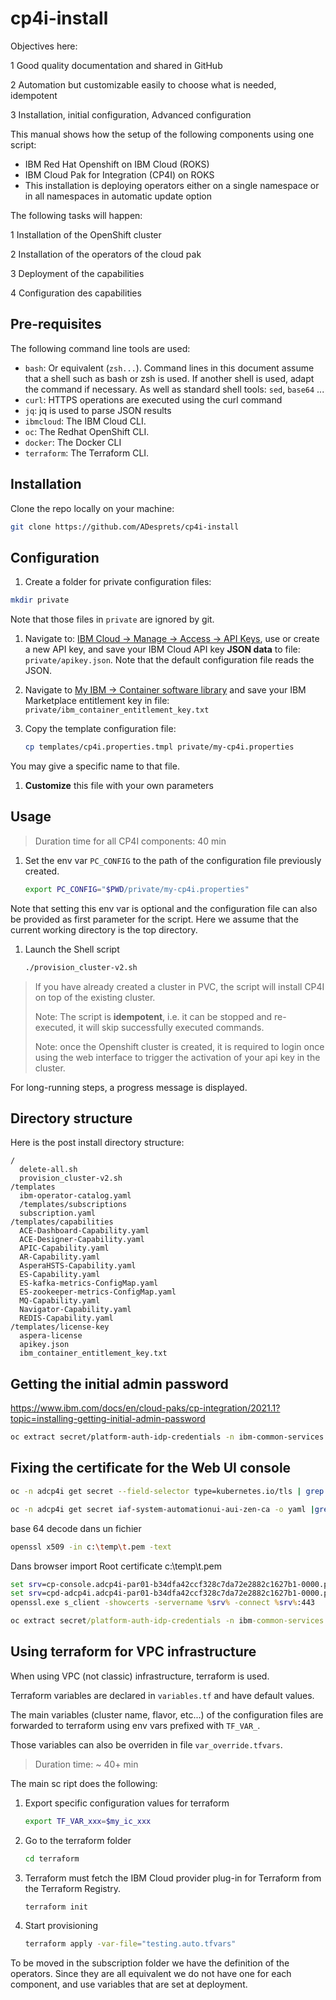 # cp4i-install

Objectives here:

1 Good quality documentation and shared in GitHub

2 Automation but customizable easily to choose what is needed, idempotent

3 Installation, initial configuration, Advanced configuration

This manual shows how the setup of the following components using one script:

* IBM Red Hat Openshift on IBM Cloud (ROKS)
* IBM Cloud Pak for Integration (CP4I) on ROKS
* This installation is deploying operators either on a single namespace or in all namespaces in automatic update option

The following tasks will happen:

1 Installation of the OpenShift cluster

2 Installation of the operators of the cloud pak

3 Deployment of the capabilities

4 Configuration des capabilities

## Pre-requisites

The following command line tools are used:

* `bash`: Or equivalent (`zsh...`). Command lines in this document assume that a shell such as bash or zsh is used. If another shell is used, adapt the command if necessary. As well as standard shell tools: `sed`, `base64` ...
* `curl`: HTTPS operations are executed using the curl command
* `jq`: jq is used to parse JSON results
* `ibmcloud`: The IBM Cloud CLI.
* `oc`: The Redhat OpenShift CLI.
* `docker`: The Docker CLI
* `terraform`: The Terraform CLI.

## Installation

Clone the repo locally on your machine:

```bash
git clone https://github.com/ADesprets/cp4i-install
```

## Configuration

1. Create a folder for private configuration files:

  ```bash
  mkdir private
  ```

  Note that those files in `private` are ignored by git.

1. Navigate to: [IBM Cloud &rarr; Manage &rarr; Access &rarr; API Keys](https://cloud.ibm.com/iam/apikeys), use or create a new API key, and save your IBM Cloud API key **JSON data** to file: `private/apikey.json`. Note that the default configuration file reads the JSON.

1. Navigate to [My IBM &rarr; Container software library](https://myibm.ibm.com/products-services/containerlibrary) and save your IBM Marketplace entitlement key in file: `private/ibm_container_entitlement_key.txt`

1. Copy the template configuration file:

    ```bash
    cp templates/cp4i.properties.tmpl private/my-cp4i.properties
    ```

  You may give a specific name to that file.

1. **Customize** this file with your own parameters

## Usage

> Duration time for all CP4I components: 40 min

1. Set the env var `PC_CONFIG` to the path of the configuration file previously created.

    ```bash
    export PC_CONFIG="$PWD/private/my-cp4i.properties"
    ```

  Note that setting this env var is optional and the configuration file can also be provided as first parameter for the script.
  Here we assume that the current working directory is the top directory.

1. Launch the Shell script

    ```bash
    ./provision_cluster-v2.sh
    ```

> If you have already created a cluster in PVC, the script will install CP4I on top of the existing cluster.
>
> Note: The script is **idempotent**, i.e. it can be stopped and re-executed, it will skip successfully executed commands.
>
> Note: once the Openshift cluster is created, it is required to login once using the web interface to trigger the activation of your api key in the cluster.

For long-running steps, a progress message is displayed.

## Directory structure

Here is the post install directory structure:

```text
/
  delete-all.sh
  provision_cluster-v2.sh
/templates
  ibm-operator-catalog.yaml
  /templates/subscriptions
  subscription.yaml
/templates/capabilities
  ACE-Dashboard-Capability.yaml
  ACE-Designer-Capability.yaml
  APIC-Capability.yaml
  AR-Capability.yaml
  AsperaHSTS-Capability.yaml
  ES-Capability.yaml
  ES-kafka-metrics-ConfigMap.yaml
  ES-zookeeper-metrics-ConfigMap.yaml
  MQ-Capability.yaml
  Navigator-Capability.yaml
  REDIS-Capability.yaml  
/templates/license-key
  aspera-license
  apikey.json
  ibm_container_entitlement_key.txt
```

## Getting the initial admin password

<https://www.ibm.com/docs/en/cloud-paks/cp-integration/2021.1?topic=installing-getting-initial-admin-password>

```bash
oc extract secret/platform-auth-idp-credentials -n ibm-common-services --to=-
```

## Fixing the certificate for the Web UI console

```bash
oc -n adcp4i get secret --field-selector type=kubernetes.io/tls | grep zen
```

```bash
oc -n adcp4i get secret iaf-system-automationui-aui-zen-ca -o yaml |grep ca.crt
```

base 64 decode dans un fichier

```bash
openssl x509 -in c:\temp\t.pem -text
```

Dans browser import Root certificate c:\temp\t.pem

```cmd
set srv=cp-console.adcp4i-par01-b34dfa42ccf328c7da72e2882c1627b1-0000.par01.containers.appdomain.cloud
set srv=cpd-adcp4i.adcp4i-par01-b34dfa42ccf328c7da72e2882c1627b1-0000.par01.containers.appdomain.cloud
openssl.exe s_client -showcerts -servername %srv% -connect %srv%:443
```

```cmd
oc extract secret/platform-auth-idp-credentials -n ibm-common-services --to=-
```

## Using terraform for VPC infrastructure

When using VPC (not classic) infrastructure, terraform is used.

Terraform variables are declared in `variables.tf` and have default values.

The main variables (cluster name, flavor, etc...) of the configuration files are forwarded to terraform using env vars prefixed with `TF_VAR_`.

Those variables can also be overriden in file `var_override.tfvars`.

> Duration time: ~ 40+ min

The main sc ript does the following:

1. Export specific configuration values for terraform

    ```bash
    export TF_VAR_xxx=$my_ic_xxx
    ```

1. Go to the terraform folder

    ```bash
    cd terraform
    ```

1. Terraform must fetch the IBM Cloud provider plug-in for Terraform from the Terraform Registry.

    ```bash
    terraform init
    ```

1. Start provisioning

    ```bash
    terraform apply -var-file="testing.auto.tfvars"
    ```


To be moved
in the subscription folder we have the definition of the operators. Since they are all equivalent we do not have one for each component, and use variables that are set at deployment.
